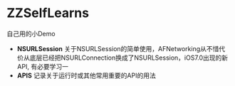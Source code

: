 # ZZSelfLearns
自己用的小Demo

- **NSURLSession** 关于NSURLSession的简单使用，AFNetworking从不惜代价从底层已经把NSURLConnection换成了NSURLSession，iOS7.0出现的新API, 有必要学习一
- **APIS** 记录关于运行时或其他常用重要的API的用法